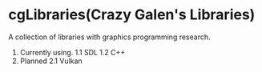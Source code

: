 # cgLibraries(Crazy Galen's Libraries)

A collection of libraries with graphics programming research.
1. Currently using.
1.1 SDL
1.2 C++
2. Planned
2.1 Vulkan
